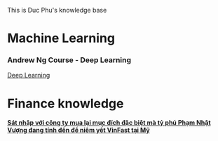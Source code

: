 This is Duc Phu's knowledge base

# Machine Learning

### Andrew Ng Course - Deep Learning
[Deep Learning](./ML/Deep-Learning.md)

# Finance knowledge

__[Sát nhập với công ty mua lại mục đích đặc biệt mà tỷ phú Phạm Nhật Vượng đang tính đến để niêm yết VinFast tại Mỹ](./Finance/SPAC.md)__
